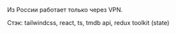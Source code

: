 Из России работает только через VPN.

Стэк: tailwindcss, react, ts, tmdb api, redux toolkit (state)
